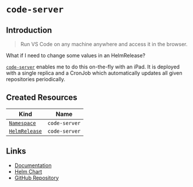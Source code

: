 # `code-server`

## Introduction

> Run VS Code on any machine anywhere and access it in the browser.

What if I need to change some values in an HelmRelease?

[`code-server`](https://coder.com/docs/code-server/latest) enables me to do this on-the-fly with an iPad. It is deployed with a single replica and a CronJob which automatically updates all given repositories periodically.

## Created Resources

| Kind                                | Name                      |
| ----------------------------------- | ------------------------- |
| [`Namespace`][ref-namespace]        | `code-server`             |
| [`HelmRelease`][ref-helm-release]   | `code-server`             |

[ref-namespace]: https://kubernetes.io/docs/reference/kubernetes-api/cluster-resources/namespace-v1/
[ref-helm-release]: https://fluxcd.io/docs/components/helm/helmreleases/

## Links

- [Documentation](https://coder.com/docs/code-server/latest)
- [Helm Chart](https://charts.pascaliske.dev/charts/code-server/)
- [GitHub Repository](https://github.com/coder/code-server)
